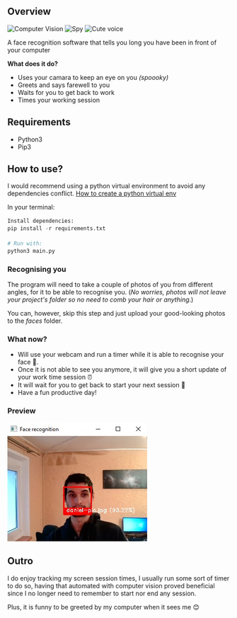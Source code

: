 ## Overview
![Computer Vision](https://img.shields.io/badge/AI-99-green)
![Spy](https://img.shields.io/badge/Spy-100-blue)
![Cute voice](https://img.shields.io/badge/Cute%20voice-35-red)

A face recognition software that tells you long you have been in front of your computer

**What does it do?**

- Uses your camara to keep an eye on you _(spoooky)_
- Greets and says farewell to you
- Waits for you to get back to work
- Times your working session

## Requirements
- Python3
- Pip3

## How to use?

I would recommend using a python virtual environment to avoid any dependencies conflict. [How to create a python virtual env](https://packaging.python.org/en/latest/guides/installing-using-pip-and-virtual-environments/)

In your terminal:

```python
Install dependencies:
pip install -r requirements.txt

# Run with:
python3 main.py
```

### Recognising you

The program will need to take a couple of photos of you from different angles, for it to be able to recognise you.
(_No worries, photos will not leave your project's folder so no need to comb your hair or anything_.)

You can, however, skip this step and just upload your good-looking photos to the _faces_ folder.

### What now?

- Will use your webcam and run a timer while it is able to recognise your face 🙋.
- Once it is not able to see you anymore, it will give you a short update of your work time session ⏰
- It will wait for you to get back to start your next session 👋
- Have a fun productive day!

### Preview
![Screenshot](https://raw.githubusercontent.com/Danielratmiroff/myblog/master/images/watchmytime/screenshot.jpg)

## Outro

I do enjoy tracking my screen session times, I usually run some sort of timer to do so, having that automated with computer vision proved beneficial since I no longer need to remember to start nor end any session.

Plus, it is funny to be greeted by my computer when it sees me 😊
